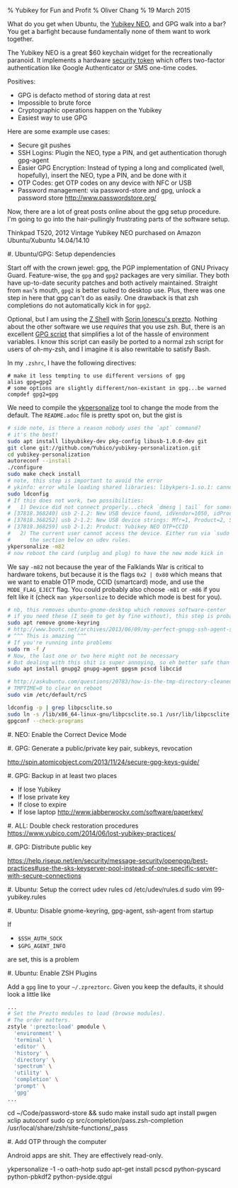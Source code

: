 % Yubikey for Fun and Profit
% Oliver Chang
% 19 March 2015

What do you get when Ubuntu, the [Yubikey NEO](https://www.yubico.com/products/yubikey-hardware/yubikey-neo/), and GPG walk into a bar?
You get a barfight because fundamentally none of them want to work together.

The Yubikey NEO is a great $60 keychain widget for the recreationally paranoid.
It implements a hardware [security token](https://en.wikipedia.org/wiki/Security_token) which offers two-factor authentication like Google Authenticator or SMS one-time codes.

Positives:
- GPG is defacto method of storing data at rest
- Impossible to brute force
- Cryptographic operations happen on the Yubikey
- Easiest way to use GPG

Here are some example use cases:
* Secure git pushes
* SSH Logins: Plugin the NEO, type a PIN, and get authentication thorugh gpg-agent
* Easier GPG Encryption: Instead of typing a long and complicated (well, hopefully), insert the NEO, type a PIN, and be done with it
* OTP Codes: get OTP codes on any device with NFC or USB
* Password management: via password-store and gpg, unlock a password store
<http://www.passwordstore.org/>

Now, there are a lot of great posts online about the gpg setup procedure.
I'm going to go into the hair-pullingly frustrating parts of the software setup.

Thinkpad T520, 2012 Vintage
Yubikey NEO purchased on Amazon
Ubuntu/Xubuntu 14.04/14.10

#. Ubuntu/GPG: Setup dependencies

Start off with the crown jewel: gpg, the PGP implementation of GNU Privacy Guard.
Feature-wise, the `gpg` and `gpg2` packages are very similiar.
They both have up-to-date security patches and both actively maintained.
Straight from `man`'s mouth, `gpg2` is better suited to desktop use.
Plus, there was one step in here that gpg can't do as easily.
One drawback is that zsh completions do not automatically kick in for `gpg2`.

Optional, but I am using the [Z Shell](http://www.zsh.org/) with [Sorin Ionescu's prezto](https://github.com/sorin-ionescu/prezto).
Nothing about the other software we use _requires_ that you use zsh.
But, there is an excellent [GPG script](https://github.com/sorin-ionescu/prezto/blob/master/modules/gpg/init.zsh) that simplifies a lot of the hassle of environment variables.
I know this script can easily be ported to a normal zsh script for users of
oh-my-zsh, and I imagine it is also rewritable to satisfy Bash.

In my `.zshrc`, I have the following directives:

```
# make it less tempting to use different versions of gpg
alias gpg=gpg2
# some options are slightly different/non-existant in gpg...be warned
compdef gpg2=gpg
```

We need to compile the [ykpersonalize](https://github.com/Yubico/yubikey-personalization) tool to change the mode from the default.
The `README.adoc` file is pretty spot on, but the gist is

```bash
# side note, is there a reason nobody uses the `apt` command?
# it's the best!
sudo apt install libyubikey-dev pkg-config libusb-1.0.0-dev git
git clone git://github.com/Yubico/yubikey-personalization.git
cd yubikey-personalization
autoreconf --install
./configure
sudo make check install
# note, this step is important to avoid the error
# ykinfo: error while loading shared libraries: libykpers-1.so.1: cannot open shared object file
sudo ldconfig
# If this does not work, two possibilities:
#   1) Device did not connect properly...check `dmesg | tail` for something like
# [37818.368240] usb 2-1.2: New USB device found, idVendor=1050, idProduct=0111
# [37818.368252] usb 2-1.2: New USB device strings: Mfr=1, Product=2, SerialNumber=0
# [37818.368259] usb 2-1.2: Product: Yubikey NEO OTP+CCID
#   2) The current user cannot access the device. Either run via `sudo` or check
#      the section below on udev rules.
ykpersonalize -m82
# now reboot the card (unplug and plug) to have the new mode kick in
```
We say `-m82` not because the year of the Falklands War is critical to hardware tokens,
but because it is the flags `0x2 | 0x80` which means that we want to enable
OTP mode, CCID (smartcard) mode, and use the `MODE_FLAG_EJECT` flag.
You could probably also choose `-m81` or `-m86` if you felt like it (check `man ykpersonlize` to decide which mode is best for you).

```bash
# nb, this removes ubuntu-gnome-desktop which removes software-center
# if you need these (I seem to get by fine without), this step is probably not necessary
sudo apt remove gnome-keyring
# http://www.bootc.net/archives/2013/06/09/my-perfect-gnupg-ssh-agent-setup/
# ^^^ This is amazing ^^^
# If you're running into problems
sudo rm -f /
# Now, the last one or two here might not be necessary
# But dealing with this shit is super annoying, so eh better safe than sorry
sudo apt install gnupg2 gnupg-agent gpgsm pcscd libccid
```

```bash
# http://askubuntu.com/questions/20783/how-is-the-tmp-directory-cleaned-up
# TMPTIME=0 to clear on reboot
sudo vim /etc/default/rcS

ldconfig -p | grep libpcsclite.so
sudo ln -s /lib/x86_64-linux-gnu/libpcsclite.so.1 /usr/lib/libpcsclite.so
gpgconf --check-programs
```

#. NEO: Enable the Correct Device Mode

#. GPG: Generate a public/private key pair, subkeys, revocation

http://spin.atomicobject.com/2013/11/24/secure-gpg-keys-guide/

#. GPG: Backup in at least two places

* If lose Yubikey
* If lose private key
* If close to expire
* If lose laptop
http://www.jabberwocky.com/software/paperkey/

#. ALL: Double check restoration procedures
https://www.yubico.com/2014/06/lost-yubikey-practices/

#. GPG: Distribute public key

https://help.riseup.net/en/security/message-security/openpgp/best-practices#use-the-sks-keyserver-pool-instead-of-one-specific-server-with-secure-connections

#. Ubuntu: Setup the correct udev rules
cd /etc/udev/rules.d
sudo vim 99-yubikey.rules

#. Ubuntu: Disable gnome-keyring, gpg-agent, ssh-agent from startup

If
- `$SSH_AUTH_SOCK`
- `$GPG_AGENT_INFO`

are set, this is a problem

#. Ubuntu: Enable ZSH Plugins

Add a `gpg` line to your `~/.zpreztorc`.
Given you keep the defaults, it should look a little like

```bash
...
# Set the Prezto modules to load (browse modules).
# The order matters.
zstyle ':prezto:load' pmodule \
  'environment' \
  'terminal' \
  'editor' \
  'history' \
  'directory' \
  'spectrum' \
  'utility' \
  'completion' \
  'prompt' \
  'gpg'
...
```

cd ~/Code/password-store && sudo make install
sudo apt install pwgen xclip autoconf
sudo cp src/completion/pass.zsh-completion /usr/local/share/zsh/site-functions/_pass

#. Add OTP through the computer

Android apps are shit.
They are effectively read-only.

ykpersonalize -1 -o oath-hotp
sudo apt-get install pcscd python-pyscard python-pbkdf2 python-pyside.qtgui
